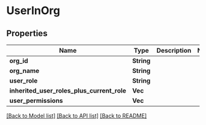 # UserInOrg

## Properties

Name | Type | Description | Notes
------------ | ------------- | ------------- | -------------
**org_id** | **String** |  | 
**org_name** | **String** |  | 
**user_role** | **String** |  | 
**inherited_user_roles_plus_current_role** | **Vec<String>** |  | 
**user_permissions** | **Vec<String>** |  | 

[[Back to Model list]](../README.md#documentation-for-models) [[Back to API list]](../README.md#documentation-for-api-endpoints) [[Back to README]](../README.md)


